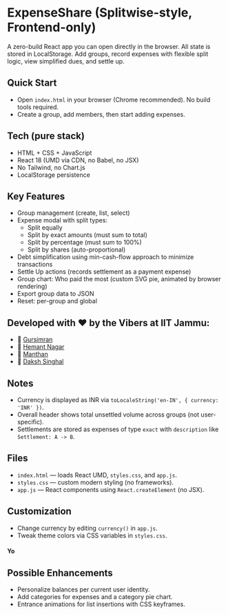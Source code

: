 # ExpenseShare (Splitwise-style, Frontend-only)

A zero-build React app you can open directly in the browser. All state is stored in LocalStorage. Add groups, record expenses with flexible split logic, view simplified dues, and settle up.

## Quick Start
- Open `index.html` in your browser (Chrome recommended). No build tools required.
- Create a group, add members, then start adding expenses.

## Tech (pure stack)
- HTML + CSS + JavaScript
- React 18 (UMD via CDN, no Babel, no JSX)
- No Tailwind, no Chart.js
- LocalStorage persistence

## Key Features
- Group management (create, list, select)
- Expense modal with split types:
  - Split equally
  - Split by exact amounts (must sum to total)
  - Split by percentage (must sum to 100%)
  - Split by shares (auto-proportional)
- Debt simplification using min-cash-flow approach to minimize transactions
- Settle Up actions (records settlement as a payment expense)
- Group chart: Who paid the most (custom SVG pie, animated by browser rendering)
- Export group data to JSON
- Reset: per-group and global

## Developed with ❤️ by the **Vibers** at **IIT Jammu**:

- 🎯 [Gursimran](https://github.com/Gursimran-Singh-Thukral)
- 🔮 [Hemant Nagar](https://google.com)
- 🎨 [Manthan](https://google.com)
- 🚀 [Daksh Singhal](https://github.com/Leviethal)

## Notes
- Currency is displayed as INR via `toLocaleString('en-IN', { currency: 'INR' })`.
- Overall header shows total unsettled volume across groups (not user-specific).
- Settlements are stored as expenses of type `exact` with `description` like `Settlement: A -> B`.

## Files
- `index.html` — loads React UMD, `styles.css`, and `app.js`.
- `styles.css` — custom modern styling (no frameworks).
- `app.js` — React components using `React.createElement` (no JSX).

## Customization
- Change currency by editing `currency()` in `app.js`.
- Tweak theme colors via CSS variables in `styles.css`.


#### Yo
## Possible Enhancements
- Personalize balances per current user identity.
- Add categories for expenses and a category pie chart.
- Entrance animations for list insertions with CSS keyframes.
